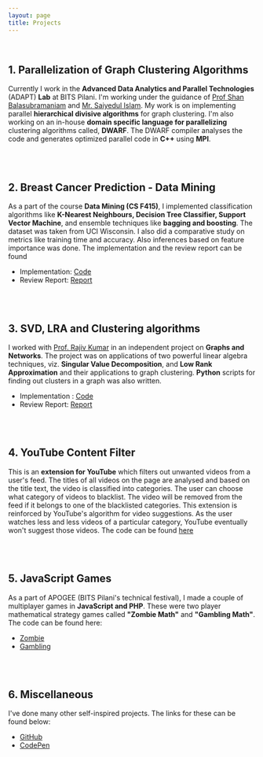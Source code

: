 ```yaml
---
layout: page
title: Projects
---
```


<br>

## 1. Parallelization of Graph Clustering Algorithms
Currently I work in the **Advanced Data Analytics and Parallel Technologies** (ADAPT) **Lab** at BITS Pilani. I'm working under the guidance of [Prof Shan Balasubramaniam](http://www.bits-pilani.ac.in/pilani/sundarb/profile) and [Mr. Saiyedul Islam](http://www.bits-pilani.ac.in/pilani/sislam/profile). My work is on implementing parallel **hierarchical divisive algorithms** for graph clustering. I'm also working on an in-house **domain specific language for parallelizing** clustering algorithms called, **DWARF**. The DWARF compiler analyses the code and generates optimized parallel code in **C++** using **MPI**.

<br><br>

## 2. Breast Cancer Prediction - Data Mining
As a part of the course **Data Mining (CS F415)**, I implemented classification algorithms like **K-Nearest Neighbours, Decision Tree Classifier, Support Vector Machine**, and ensemble techniques like **bagging and boosting**. The dataset was taken from UCI Wisconsin. I also did a comparative study on metrics like training time and accuracy. Also inferences based on feature importance was done. The implementation and the review report can be found
* Implementation: [Code](https://github.com/WVik/data-mining-breast-cancer-prediction)
* Review Report: [Report](https://drive.google.com/file/d/10EFwrb2udq2NpX6G4Bu2TIjl3qST7ySh/view?usp=sharing)

<br><br>

## 3. SVD, LRA and Clustering algorithms
I worked with [Prof. Rajiv Kumar](http://universe.bits-pilani.ac.in/pilani/rkumar/profile) in an independent project on **Graphs and Networks**. The project was on applications of two powerful linear algebra techniques, viz. **Singular Value Decomposition**, and **Low Rank Approximation** and their applications to graph clustering. **Python** scripts for finding out clusters in a graph was also written.
* Implementation : [Code](https://github.com/WVik/clustering-algorithms-and-SVD)
* Review Report: [Report](https://drive.google.com/file/d/1ESjxwRwke7yUaEkn5crUTA2MslGPoLRU/view?usp=sharing)


<br><br>

## 4. YouTube Content Filter
This is an **extension for YouTube** which filters out unwanted videos from a user's feed. The titles of all videos on the page are analysed and based on the title text, the video is classified into categories. The user can choose what category of videos to blacklist. The video will be removed from the feed if it belongs to one of the blacklisted categories. This extension is reinforced by YouTube's algorithm for video suggestions. As the user watches less and less videos of a particular category, YouTube eventually won't suggest those videos. The code can be found [here](https://github.com/WVik/youtube-content-filter)

<br><br>

## 5. JavaScript Games
As a part of APOGEE (BITS Pilani's technical festival), I made a couple of multiplayer games in **JavaScript and PHP**. These were two player mathematical strategy games called **"Zombie Math"** and **"Gambling Math"**. The code can be found here:
* [Zombie](https://github.com/WVik/zombie)
* [Gambling](https://github.com/WVik/gamblingmath)

<br><br>

## 6. Miscellaneous
I've done many other self-inspired projects. The links for these can be found below:
* [GitHub](https://github.com/WVik/)
* [CodePen](https://codepen.io/WVik/)
